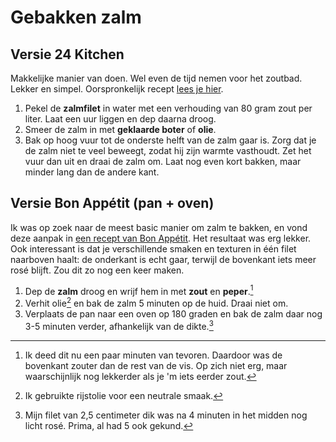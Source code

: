 # Gebakken zalm

## Versie 24 Kitchen
Makkelijke manier van doen. Wel even de tijd nemen voor het zoutbad. Lekker en simpel. Oorspronkelijk recept [lees je hier](https://www.24kitchen.nl/populair/zalm-bakken).

1. Pekel de **zalmfilet** in water met een verhouding van 80 gram zout per liter. Laat een uur liggen en dep daarna droog.
2. Smeer de zalm in met **geklaarde boter** of **olie**.
3. Bak op hoog vuur tot de onderste helft van de zalm gaar is. Zorg dat je de zalm niet te veel beweegt, zodat hij zijn warmte vasthoudt. Zet het vuur dan uit en draai de zalm om. Laat nog even kort bakken, maar minder lang dan de andere kant.


## Versie Bon Appétit (pan + oven)
Ik was op zoek naar de meest basic manier om zalm te bakken, en vond deze aanpak in [een recept van Bon Appétit](https://www.bonappetit.com/recipe/pan-roasted-salmon-with-fennel-salad). Het resultaat was erg lekker. Ook interessant is dat je verschillende smaken en texturen in één filet naarboven haalt: de onderkant is echt gaar, terwijl de bovenkant iets meer rosé blijft. Zou dit zo nog een keer maken.

1. Dep de **zalm** droog en wrijf hem in met **zout** en **peper**.[^1]
2. Verhit olie[^2] en bak de zalm 5 minuten op de huid. Draai niet om.
3. Verplaats de pan naar een oven op 180 graden en bak de zalm daar nog 3-5 minuten verder, afhankelijk van de dikte.[^3]

[^1]: Ik deed dit nu een paar minuten van tevoren. Daardoor was de bovenkant zouter dan de rest van de vis. Op zich niet erg, maar waarschijnlijk nog lekkerder als je 'm iets eerder zout.
[^2]: Ik gebruikte rijstolie voor een neutrale smaak.
[^3]: Mijn filet van 2,5 centimeter dik was na 4 minuten in het midden nog licht rosé. Prima, al had 5 ook gekund.




